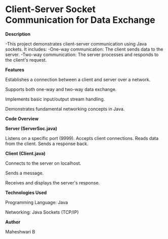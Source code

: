 # Client-Server Socket Communication for Data Exchange 

**Description**

-This project demonstrates client-server communication using Java sockets. It includes:
-One-way communication: The client sends data to the server.
-Two-way communication: The server processes and responds to the client's request.


**Features**

Establishes a connection between a client and server over a network.

Supports both one-way and two-way data exchange.

Implements basic input/output stream handling.

Demonstrates fundamental networking concepts in Java.



**Code Overview**

**Server (ServerSoc.java)**

Listens on a specific port (9999).
Accepts client connections.
Reads data from the client.
Sends a response back.


**Client (Client.java)**

Connects to the server on localhost.

Sends a message.

Receives and displays the server's response.



**Technologies Used**

Programming Language: Java

Networking: Java Sockets (TCP/IP)




**Author**

Maheshwari B
